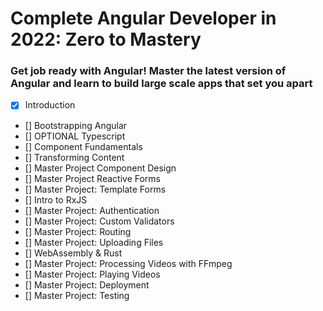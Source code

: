 # Complete Angular Developer in 2022: Zero to Mastery

### Get job ready with Angular! Master the latest version of Angular and learn to build large scale apps that set you apart

- [x] Introduction
- [] Bootstrapping Angular
- [] OPTIONAL Typescript
- [] Component Fundamentals
- [] Transforming Content
- [] Master Project Component Design
- [] Master Project Reactive Forms
- [] Master Project: Template Forms
- [] Intro to RxJS
- [] Master Project: Authentication
- [] Master Project: Custom Validators
- [] Master Project: Routing
- [] Master Project: Uploading Files
- [] WebAssembly & Rust
- [] Master Project: Processing Videos with FFmpeg
- [] Master Project: Playing Videos
- [] Master Project: Deployment
- [] Master Project: Testing